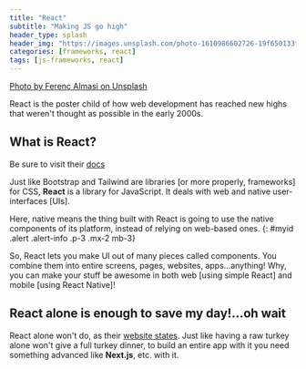 ```yaml
---
title: "React"
subtitle: "Making JS go high"
header_type: splash
header_img: "https://images.unsplash.com/photo-1610986602726-19f650133f7a?w=600&auto=format&fit=crop&q=60&ixlib=rb-4.0.3&ixid=M3wxMjA3fDB8MHxzZWFyY2h8MTl8fHJlYWN0fGVufDB8fDB8fHww"
categories: [frameworks, react]
tags: [js-frameworks, react]
---
```


[Photo by Ferenc Almasi on Unsplash](https://unsplash.com/@flowforfrank)

React is the poster child of how web development has reached new highs that weren't thought as possible in the early 2000s.

## What is React?

Be sure to visit their [docs](https://react.dev/learn)

Just like Bootstrap and Tailwind are libraries [or more properly, frameworks] for CSS, **React** is a library for JavaScript. It deals with web and native user-interfaces [UIs].

Here, native means the thing built with React is going to use the native components of its platform, instead of relying on web-based ones.
{: #myid .alert .alert-info .p-3 .mx-2 mb-3}

So, React lets you make UI out of many pieces called components. You combine them into entire screens, pages, websites, apps...anything! Why, you can make your stuff be awesome in both web [using simple React] and mobile [using React Native]!

## React alone is enough to save my day!...oh wait

React alone won't do, as their [website states](https://react.dev/). Just like having a raw turkey alone won't give a full turkey dinner, to build an entire app with it you need something advanced like **Next.js**, etc. with it.
